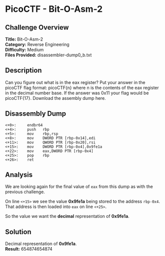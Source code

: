 # PicoCTF - Bit-O-Asm-2

## Challenge Overview
**Title:** Bit-O-Asm-2  
**Category:** Reverse Engineering  
**Difficulty:** Medium  
**Files Provided:** disassembler-dump0_b.txt

## Description
Can you figure out what is in the eax register? Put your answer in the picoCTF flag format: picoCTF{n} where n is the contents of the eax register in the decimal number base. If the answer was 0x11 your flag would be picoCTF{17}. Download the assembly dump here.

## Disassembly Dump
```
<+0>:     endbr64 
<+4>:     push   rbp
<+5>:     mov    rbp,rsp
<+8>:     mov    DWORD PTR [rbp-0x14],edi
<+11>:    mov    QWORD PTR [rbp-0x20],rsi
<+15>:    mov    DWORD PTR [rbp-0x4],0x9fe1a
<+22>:    mov    eax,DWORD PTR [rbp-0x4]
<+25>:    pop    rbp
<+26>:    ret
```

## Analysis
We are looking again for the final value of `eax` from this dump as with the previous challenge.

On line `<+15>` we see the value **0x9fe1a** being stored to the address `rbp-0x4`.  
That address is then loaded into `eax` on line `<+25>`.

So the value we want the **decimal** representation of **0x9fe1a**.

## Solution
Decimal representation of **0x9fe1a**.  
**Result:** 654874654874